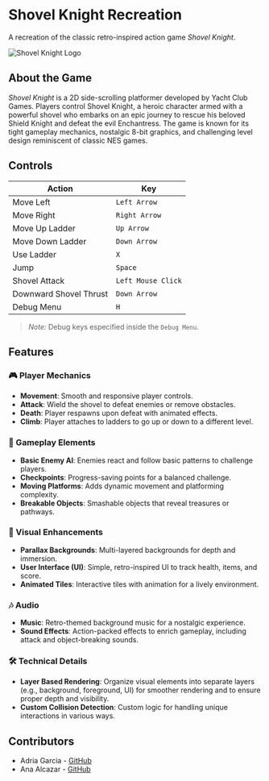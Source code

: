 # Shovel Knight Recreation

A recreation of the classic retro-inspired action game *Shovel Knight*.

![Shovel Knight Logo](https://static.wikia.nocookie.net/logopedia/images/3/34/1200px-ShovelKnightLogo.png/revision/latest?cb=20220929162715)  

## About the Game

*Shovel Knight* is a 2D side-scrolling platformer developed by Yacht Club Games. Players control Shovel Knight, a heroic character armed with a powerful shovel who embarks on an epic journey to rescue his beloved Shield Knight and defeat the evil Enchantress. The game is known for its tight gameplay mechanics, nostalgic 8-bit graphics, and challenging level design reminiscent of classic NES games.

## Controls

| Action                | Key                     |
|-----------------------|-------------------------|
| Move Left             | `Left Arrow`            |
| Move Right            | `Right Arrow`           |
| Move Up Ladder        | `Up Arrow`              |
| Move Down Ladder      | `Down Arrow`            |
| Use Ladder            | `X`                     |
| Jump                  | `Space`                 |
| Shovel Attack         | `Left Mouse Click`      |
| Downward Shovel Thrust| `Down Arrow`            |
| Debug Menu            | `H`                     |
> *Note:* Debug keys especified inside the `Debug Menu`.

## Features

### 🎮 Player Mechanics
- **Movement**: Smooth and responsive player controls.
- **Attack**: Wield the shovel to defeat enemies or remove obstacles.
- **Death**: Player respawns upon defeat with animated effects.
- **Climb**: Player attaches to ladders to go up or down to a different level.

### 🤖 Gameplay Elements
- **Basic Enemy AI**: Enemies react and follow basic patterns to challenge players.
- **Checkpoints**: Progress-saving points for a balanced challenge.
- **Moving Platforms**: Adds dynamic movement and platforming complexity.
- **Breakable Objects**: Smashable objects that reveal treasures or pathways.

### 🌆 Visual Enhancements
- **Parallax Backgrounds**: Multi-layered backgrounds for depth and immersion.
- **User Interface (UI)**: Simple, retro-inspired UI to track health, items, and score.
- **Animated Tiles**: Interactive tiles with animation for a lively environment.

### 🎶 Audio
- **Music**: Retro-themed background music for a nostalgic experience.
- **Sound Effects**: Action-packed effects to enrich gameplay, including attack and object-breaking sounds.

### 🛠️ Technical Details
- **Layer Based Rendering**: Organize visual elements into separate layers (e.g., background, foreground, UI) for smoother rendering and to ensure proper depth and visibility.
- **Custom Collision Detection**: Custom logic for handling unique interactions in various ways.

## Contributors

- Adria Garcia - [GitHub](https://github.com/XeivUPC)
- Ana Alcazar - [GitHub](https://github.com/AnaAlcazarCobo)
